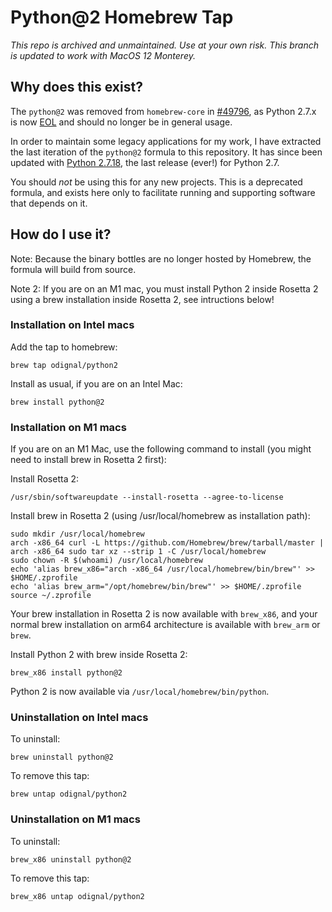 # Python@2 Homebrew Tap

*This repo is archived and unmaintained. Use at your own risk.*
*This branch is updated to work with MacOS 12 Monterey.*

## Why does this exist?

The `python@2` was removed from `homebrew-core` in [#49796](https://github.com/Homebrew/homebrew-core/pull/49796), as Python 2.7.x is now [EOL](https://www.python.org/dev/peps/pep-0373/#id4) and should no longer be in general usage.

In order to maintain some legacy applications for my work, I have extracted the last iteration of the `python@2` formula to this repository. It has since been updated with [Python 2.7.18](https://www.python.org/downloads/release/python-2718/), the last release (ever!) for Python 2.7.

You should _not_ be using this for any new projects. This is a deprecated formula, and exists here only to facilitate running and supporting software that depends on it.

## How do I use it?

Note: Because the binary bottles are no longer hosted by Homebrew, the formula will build from source.

Note 2: If you are on an M1 mac, you must install Python 2 inside Rosetta 2 using a brew installation inside Rosetta 2, see intructions below!

### Installation on Intel macs

Add the tap to homebrew:

    brew tap odignal/python2

Install as usual, if you are on an Intel Mac:

    brew install python@2

### Installation on M1 macs

If you are on an M1 Mac, use the following command to install (you might need to install brew in Rosetta 2 first):

Install Rosetta 2:

    /usr/sbin/softwareupdate --install-rosetta --agree-to-license

Install brew in Rosetta 2 (using /usr/local/homebrew as installation path):

    sudo mkdir /usr/local/homebrew
    arch -x86_64 curl -L https://github.com/Homebrew/brew/tarball/master | arch -x86_64 sudo tar xz --strip 1 -C /usr/local/homebrew
    sudo chown -R $(whoami) /usr/local/homebrew
    echo 'alias brew_x86="arch -x86_64 /usr/local/homebrew/bin/brew"' >> $HOME/.zprofile
    echo 'alias brew_arm="/opt/homebrew/bin/brew"' >> $HOME/.zprofile
    source ~/.zprofile

Your brew installation in Rosetta 2 is now available with `brew_x86`, and your normal brew installation on arm64 architecture is available with `brew_arm` or `brew`.

Install Python 2 with brew inside Rosetta 2:

    brew_x86 install python@2

Python 2 is now available via `/usr/local/homebrew/bin/python`.

### Uninstallation on Intel macs

To uninstall:

    brew uninstall python@2

To remove this tap:

    brew untap odignal/python2

### Uninstallation on M1 macs

To uninstall:

    brew_x86 uninstall python@2

To remove this tap:

    brew_x86 untap odignal/python2
